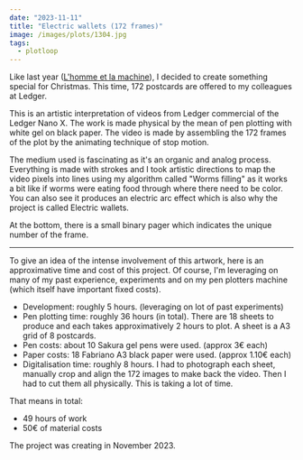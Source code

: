 ```yaml
---
date: "2023-11-11"
title: "Electric wallets (172 frames)"
image: /images/plots/1304.jpg
tags:
  - plotloop
---
```


Like last year ([L'homme et la machine](/plots/848)), I decided to create something special for Christmas. This time, 172 postcards are offered to my colleagues at Ledger.

This is an artistic interpretation of videos from Ledger commercial of the Ledger Nano X. The work is made physical by the mean of pen plotting with white gel on black paper. The video is made by assembling the 172 frames of the plot by the animating technique of stop motion.

The medium used is fascinating as it's an organic and analog process. Everything is made with strokes and I took artistic directions to map the video pixels into lines using my algorithm called "Worms filling" as it works a bit like if worms were eating food through where there need to be color. You can also see it produces an electric arc effect which is also why the project is called Electric wallets.

At the bottom, there is a small binary pager which indicates the unique number of the frame.

---

To give an idea of the intense involvement of this artwork, here is an approximative time and cost of this project. Of course, I'm leveraging on many of my past experience, experiments and on my pen plotters machine (which itself have important fixed costs).

- Development: roughly 5 hours. (leveraging on lot of past experiments)
- Pen plotting time: roughly 36 hours (in total). There are 18 sheets to produce and each takes approximatively 2 hours to plot. A sheet is a A3 grid of 8 postcards.
- Pen costs: about 10 Sakura gel pens were used. (approx 3€ each)
- Paper costs: 18 Fabriano A3 black paper were used. (approx 1.10€ each)
- Digitalisation time: roughly 8 hours. I had to photograph each sheet, manually crop and align the 172 images to make back the video. Then I had to cut them all physically. This is taking a lot of time.

That means in total:
- 49 hours of work
- 50€ of material costs

The project was creating in November 2023.